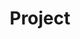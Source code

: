 ---
layout: list
title: Project
slug: project
menu: true
submenu: true
order: 6
description: >
  프로젝트를 하며 배운 TIL 정리 노트  
---  